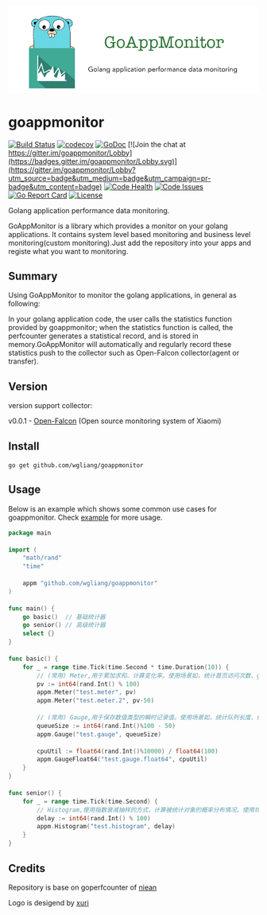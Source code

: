 ![goappmonitor](./logo.png)

# goappmonitor
[![Build Status](https://travis-ci.org/wgliang/goappmonitor.svg?branch=master)](https://travis-ci.org/wgliang/goappmonitor)
[![codecov](https://codecov.io/gh/wgliang/goappmonitor/branch/master/graph/badge.svg)](https://codecov.io/gh/wgliang/goappmonitor)
[![GoDoc](https://godoc.org/github.com/wgliang/goappmonitor?status.svg)](https://godoc.org/github.com/wgliang/goappmonitor)
[![Join the chat at https://gitter.im/goappmonitor/Lobby](https://badges.gitter.im/goappmonitor/Lobby.svg)](https://gitter.im/goappmonitor/Lobby?utm_source=badge&utm_medium=badge&utm_campaign=pr-badge&utm_content=badge)
[![Code Health](https://landscape.io/github/wgliang/goappmonitor/master/landscape.svg?style=flat)](https://landscape.io/github/wgliang/goappmonitor/master)
[![Code Issues](https://www.quantifiedcode.com/api/v1/project/98b2cb0efd774c5fa8f9299c4f96a8c5/badge.svg)](https://www.quantifiedcode.com/app/project/98b2cb0efd774c5fa8f9299c4f96a8c5)
[![Go Report Card](https://goreportcard.com/badge/github.com/wgliang/goappmonitor)](https://goreportcard.com/report/github.com/wgliang/goappmonitor)
[![License](https://img.shields.io/badge/LICENSE-Apache2.0-ff69b4.svg)](http://www.apache.org/licenses/LICENSE-2.0.html)

Golang application performance data monitoring.


GoAppMonitor is a library which provides a monitor on your golang applications. It contains system level based monitoring and business level monitoring(custom monitoring).Just add the repository into your apps and registe what you want to monitoring.

## Summary

Using GoAppMonitor to monitor the golang applications, in general as following:

In your golang application code, the user calls the statistics function provided by goappmonitor; when the statistics function is called, the perfcounter generates a statistical record, and is stored in memory.GoAppMonitor will automatically and regularly record these statistics push to the collector such as Open-Falcon collector(agent or transfer).

## Version

version support collector:

v0.0.1 - [Open-Falcon](https://github.com/XiaoMi/open-falcon) (Open source monitoring system of Xiaomi)

## Install

    go get github.com/wgliang/goappmonitor

## Usage

Below is an example which shows some common use cases for goappmonitor.  Check 
[example](https://github.com/wgliang/goappmonitor/blob/master/example) for more
usage.


```go
package main

import (
	"math/rand"
	"time"

	appm "github.com/wgliang/goappmonitor"
)

func main() {
	go basic()  // 基础统计器
	go senior() // 高级统计器
	select {}
}

func basic() {
	for _ = range time.Tick(time.Second * time.Duration(10)) {
		// (常用) Meter,用于累加求和、计算变化率。使用场景如，统计首页访问次数、gvm的CG次数等。
		pv := int64(rand.Int() % 100)
		appm.Meter("test.meter", pv)
		appm.Meter("test.meter.2", pv-50)

		// (常用) Gauge,用于保存数值类型的瞬时记录值。使用场景如，统计队列长度、统计CPU使用率等
		queueSize := int64(rand.Int()%100 - 50)
		appm.Gauge("test.gauge", queueSize)

		cpuUtil := float64(rand.Int()%10000) / float64(100)
		appm.GaugeFloat64("test.gauge.float64", cpuUtil)
	}
}

func senior() {
	for _ = range time.Tick(time.Second) {
		// Histogram,使用指数衰减抽样的方式，计算被统计对象的概率分布情况。使用场景如，统计主页访问延时的概率分布
		delay := int64(rand.Int() % 100)
		appm.Histogram("test.histogram", delay)
	}
}
```

## Credits

Repository is base on goperfcounter of [niean](https://github.com/niean/goperfcounter)

Logo is desigend by [xuri](https://github.com/Luxurioust)
